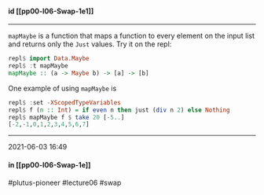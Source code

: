 #### id [[pp00-l06-Swap-1e1]]
---
`mapMaybe` is a function that maps a function to every element on the input list and returns only the `Just` values. Try it on the repl:

```haskell
repl$ import Data.Maybe
repl$ :t mapMaybe
mapMaybe :: (a -> Maybe b) -> [a] -> [b]

```

One example of using `mapMaybe` is

```haskell
repl$ :set -XScopedTypeVariables
repl$ f (n :: Int) = if even n then just (div n 2) else Nothing
repl$ mapMaybe f $ take 20 [-5..]
[-2,-1,0,1,2,3,4,5,6,7]
```

---
2021-06-03 16:49
#### in [[pp00-l06-Swap-1e]]

#plutus-pioneer #lecture06 #swap 